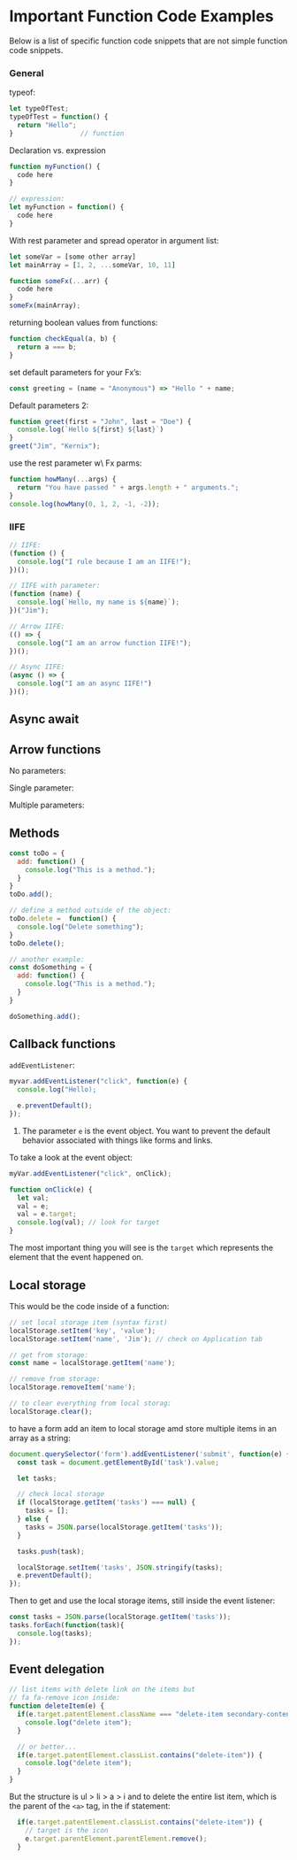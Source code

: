 # Important Function Code Examples

Below is a list of specific function code snippets that are not simple function code snippets.

### General

typeof:
```js
let typeOfTest;
typeOfTest = function() {
  return "Hello";
}                 // function
```

Declaration vs. expression
```js
function myFunction() {
  code here
}

// expression:
let myFunction = function() {
  code here
}
```

With rest parameter and spread operator in argument list:
```js
let someVar = [some other array]
let mainArray = [1, 2, ...someVar, 10, 11]

function someFx(...arr) {
  code here
}
someFx(mainArray);
```

returning boolean values from functions:
```js
function checkEqual(a, b) {
  return a === b;
}
```

set default parameters for your Fx’s:
```js
const greeting = (name = "Anonymous") => "Hello " + name;
```

Default parameters 2:
```js
function greet(first = "John", last = "Doe") {
  console.log(`Hello ${first} ${last}`)
}
greet("Jim", "Kernix");
```

use the rest parameter w\ Fx parms:
```js
function howMany(...args) {
  return "You have passed " + args.length + " arguments.";
}
console.log(howMany(0, 1, 2, -1, -2));
```

### IIFE

```js
// IIFE:
(function () {
  console.log("I rule because I am an IIFE!");
})();

// IIFE with parameter:
(function (name) {
  console.log(`Hello, my name is ${name}`);
})("Jim");

// Arrow IIFE:
(() => {
  console.log("I am an arrow function IIFE!");
})();

// Async IIFE:
(async () => {
  console.log("I am an async IIFE!")
})();
```

## Async await


## Arrow functions

No parameters:

Single parameter:

Multiple parameters:

## Methods

```js
const toDo = {
  add: function() {
    console.log("This is a method.");
  }
}
toDo.add();

// define a method outside of the object:
toDo.delete =  function() {
  console.log("Delete something");
}
toDo.delete();

// another example:
const doSomething = {
  add: function() {
    console.log("This is a method.");
  }
}

doSomething.add();
```



## Callback functions

`addEventListener`:

```js
myvar.addEventListener("click", function(e) {
  console.log("Hello);

  e.preventDefault();
});
```

1. The parameter `e` is the event object. You want to prevent the default behavior associated with things like forms and links. 

To take a look at the event object:
```js
myVar.addEventListener("click", onClick);

function onClick(e) {
  let val;
  val = e;
  val = e.target;
  console.log(val); // look for target
}
```
The most important thing you will see is the `target` which represents the element that the event happened on. 

## Local storage

This would be the code inside of a function:
```js
// set local storage item (syntax first)
localStorage.setItem('key', 'value');
localStorage.setItem('name', 'Jim'); // check on Application tab

// get from storage:
const name = localStorage.getItem('name');

// remove from storage:
localStorage.removeItem('name');

// to clear everything from local storag:
localStorage.clear();
```

to have a form add an item to local storage amd store multiple items in an array as a string:
```js
document.querySelector('form').addEventListener('submit', function(e) {
  const task = document.getElementById('task').value;

  let tasks;

  // check local storage 
  if (localStorage.getItem('tasks') === null) {
    tasks = [];
  } else {
    tasks = JSON.parse(localStorage.getItem('tasks'));
  }

  tasks.push(task);

  localStorage.setItem('tasks', JSON.stringify(tasks);
  e.preventDefault();
});
```

Then to get and use the local storage items, still inside the event listener:
```js
const tasks = JSON.parse(localStorage.getItem('tasks'));
tasks.forEach(function(task){
  console.log(tasks);
});
```

## Event delegation

```js
// list items with delete link on the items but 
// fa fa-remove icon inside:
function deleteItem(e) {
  if(e.target.patentElement.className === "delete-item secondary-content") {
    console.log("delete item");
  }

  // or better...
  if(e.target.patentElement.classList.contains("delete-item")) {
    console.log("delete item");
  }
}
```

But the structure is ul > li > a > i and to delete the entire list item, which is the parent of the `<a>` tag, in the if statement:
```js
  if(e.target.patentElement.classList.contains("delete-item")) {
    // target is the icon
    e.target.parentElement.parentElement.remove();
  }
```